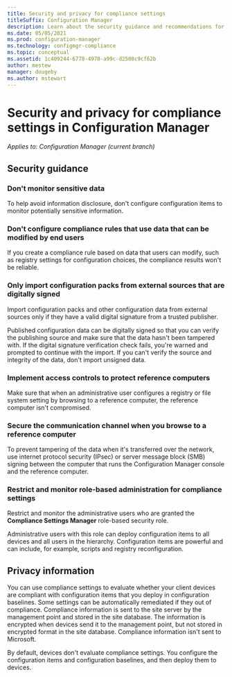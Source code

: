 ```yaml
---
title: Security and privacy for compliance settings
titleSuffix: Configuration Manager
description: Learn about the security guidance and recommendations for compliance settings in Configuration Manager.
ms.date: 05/05/2021
ms.prod: configuration-manager
ms.technology: configmgr-compliance
ms.topic: conceptual
ms.assetid: 1c409244-6778-4970-a99c-d2508c9cf62b
author: mestew
manager: dougeby
ms.author: mstewart
---
```


# Security and privacy for compliance settings in Configuration Manager

*Applies to: Configuration Manager (current branch)*

## Security guidance

### Don't monitor sensitive data

To help avoid information disclosure, don't configure configuration items to monitor potentially sensitive information.

### Don't configure compliance rules that use data that can be modified by end users

If you create a compliance rule based on data that users can modify, such as registry settings for configuration choices, the compliance results won't be reliable.

### Only import configuration packs from external sources that are digitally signed

Import configuration packs and other configuration data from external sources only if they have a valid digital signature from a trusted publisher.

Published configuration data can be digitally signed so that you can verify the publishing source and make sure that the data hasn't been tampered with. If the digital signature verification check fails, you're warned and prompted to continue with the import. If you can't verify the source and integrity of the data, don't import unsigned data.

### Implement access controls to protect reference computers

Make sure that when an administrative user configures a registry or file system setting by browsing to a reference computer, the reference computer isn't compromised.

### Secure the communication channel when you browse to a reference computer

To prevent tampering of the data when it's transferred over the network, use internet protocol security (IPsec) or server message block (SMB) signing between the computer that runs the Configuration Manager console and the reference computer.

### Restrict and monitor role-based administration for compliance settings

Restrict and monitor the administrative users who are granted the **Compliance Settings Manager** role-based security role.

Administrative users with this role can deploy configuration items to all devices and all users in the hierarchy. Configuration items are powerful and can include, for example, scripts and registry reconfiguration.

## Privacy information

You can use compliance settings to evaluate whether your client devices are compliant with configuration items that you deploy in configuration baselines. Some settings can be automatically remediated if they out of compliance. Compliance information is sent to the site server by the management point and stored in the site database. The information is encrypted when devices send it to the management point, but not stored in encrypted format in the site database. Compliance information isn't sent to Microsoft.

By default, devices don't evaluate compliance settings. You configure the configuration items and configuration baselines, and then deploy them to devices.
